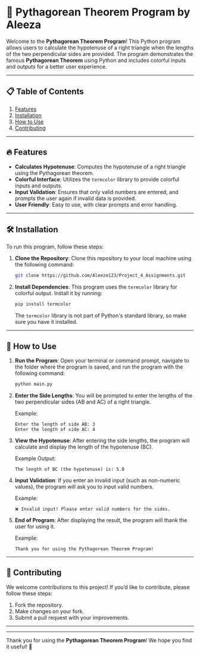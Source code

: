 # 📐 Pythagorean Theorem Program by Aleeza

Welcome to the **Pythagorean Theorem Program**! This Python program allows users to calculate the hypotenuse of a right triangle when the lengths of the two perpendicular sides are provided. The program demonstrates the famous **Pythagorean Theorem** using Python and includes colorful inputs and outputs for a better user experience.

---

## 📋 Table of Contents
1. [Features](#features)
2. [Installation](#installation)
3. [How to Use](#how-to-use)
4. [Contributing](#contributing)

---

## 🔥 Features
- **Calculates Hypotenuse**: Computes the hypotenuse of a right triangle using the Pythagorean theorem.
- **Colorful Interface**: Utilizes the `termcolor` library to provide colorful inputs and outputs.
- **Input Validation**: Ensures that only valid numbers are entered, and prompts the user again if invalid data is provided.
- **User Friendly**: Easy to use, with clear prompts and error handling.

---

## 🛠️ Installation

To run this program, follow these steps:

1. **Clone the Repository**:
    Clone this repository to your local machine using the following command:

    ```bash
    git clone https://github.com/Aleeze123/Project_4_Assignments.git
    ```

2. **Install Dependencies**:
    This program uses the `termcolor` library for colorful output. Install it by running:

    ```bash
    pip install termcolor
    ```

    The `termcolor` library is not part of Python's standard library, so make sure you have it installed.

---

## 🚀 How to Use

1. **Run the Program**:
    Open your terminal or command prompt, navigate to the folder where the program is saved, and run the program with the following command:

    ```bash
    python main.py
    ```

2. **Enter the Side Lengths**:
    You will be prompted to enter the lengths of the two perpendicular sides (AB and AC) of a right triangle.

    Example:
    ```
    Enter the length of side AB: 3
    Enter the length of side AC: 4
    ```

3. **View the Hypotenuse**:
    After entering the side lengths, the program will calculate and display the length of the hypotenuse (BC).

    Example Output:
    ```
    The length of BC (the hypotenuse) is: 5.0
    ```

4. **Input Validation**:
    If you enter an invalid input (such as non-numeric values), the program will ask you to input valid numbers.

    Example:
    ```
    ❌ Invalid input! Please enter valid numbers for the sides.
    ```

5. **End of Program**:
    After displaying the result, the program will thank the user for using it.

    Example:
    ```
    Thank you for using the Pythagorean Theorem Program!
    ```

---

## 🤝 Contributing

We welcome contributions to this project! If you’d like to contribute, please follow these steps:

1. Fork the repository.
2. Make changes on your fork.
3. Submit a pull request with your improvements.

---
---

Thank you for using the **Pythagorean Theorem Program**! We hope you find it useful! 🎉
